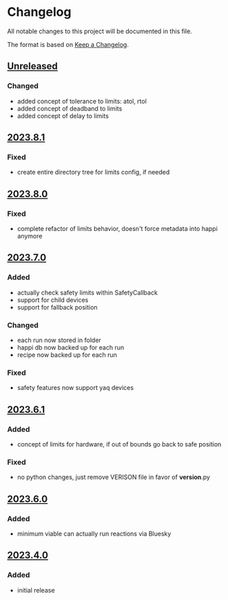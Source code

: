 # Changelog
All notable changes to this project will be documented in this file.

The format is based on [Keep a Changelog](https://keepachangelog.com/).

## [Unreleased]

### Changed
- added concept of tolerance to limits: atol, rtol
- added concept of deadband to limits
- added concept of delay to limits

## [2023.8.1]

### Fixed
- create entire directory tree for limits config, if needed

## [2023.8.0]

### Fixed
- complete refactor of limits behavior, doesn't force metadata into happi anymore

## [2023.7.0]

### Added
- actually check safety limits within SafetyCallback
- support for child devices
- support for fallback position

### Changed
- each run now stored in folder
- happi db now backed up for each run
- recipe now backed up for each run

### Fixed
- safety features now support yaq devices

## [2023.6.1]

### Added
- concept of limits for hardware, if out of bounds go back to safe position

### Fixed
- no python changes, just remove VERISON file in favor of __version__.py

## [2023.6.0]

### Added
- minimum viable can actually run reactions via Bluesky

## [2023.4.0]

### Added
- initial release

[Unreleased]: https://github.com/uw-madison-chem-shops/auto_rxn/compare/v2023.8.1...main
[2023.8.1]: https://github.com/uw-madison-chem-shops/auto_rxn/compare/v2023.8.0...v2023.8.1
[2023.8.0]: https://github.com/uw-madison-chem-shops/auto_rxn/compare/v2023.7.0...v2023.8.0
[2023.7.0]: https://github.com/uw-madison-chem-shops/auto_rxn/compare/v2023.6.1...v2023.7.0
[2023.6.1]: https://github.com/uw-madison-chem-shops/auto_rxn/compare/v2023.6.0...v2023.6.1
[2023.6.0]: https://github.com/uw-madison-chem-shops/auto_rxn/compare/v2023.4.0...v2023.6.0
[2023.4.0]: https://github.com/uw-madison-chem-shops/auto_rxn/tags/v2023.4.0

